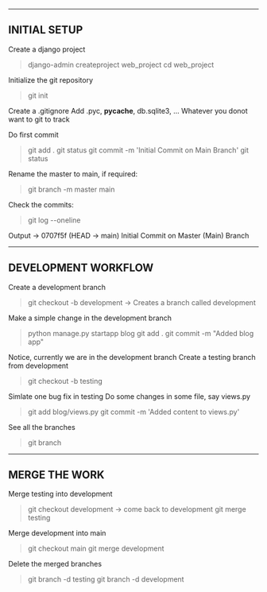 ------------------------------------------------------------------------------------------
INITIAL SETUP
------------------------------------------------------------------------------------------

Create a django project
> django-admin createproject web_project
> cd web_project

Initialize the git repository
> git init

Create a .gitignore
Add .pyc, __pycache__, db.sqlite3, ...
Whatever you donot want to git to track

Do first commit
> git add .
> git status 
> git commit -m 'Initial Commit on Main Branch'
> git status

Rename the master to main, if required:
> git branch -m master main

Check the commits:
> git log --oneline

Output ->
0707f5f (HEAD -> main) Initial Commit on Master (Main) Branch

------------------------------------------------------------------------------------------
DEVELOPMENT WORKFLOW
------------------------------------------------------------------------------------------

Create a development branch
> git checkout -b development    -> Creates a branch called development

Make a simple change in the development branch
> python manage.py startapp blog
> git add .
> git commit -m "Added blog app"

Notice, currently we are in the development branch
Create a testing branch from development 
> git checkout -b testing

Simlate one bug fix in testing
Do some changes in some file, say views.py
> git add blog/views.py
> git commit -m 'Added content to views.py'


See all the branches
> git branch

------------------------------------------------------------------------------------------
MERGE THE WORK
------------------------------------------------------------------------------------------

Merge testing into development
> git checkout development    -> come back to development
> git merge testing

Merge development into main
> git checkout main
> git merge development

Delete the merged branches
> git branch -d testing
> git branch -d development